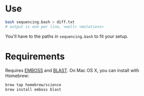 # Use

```bash 
bash sequencing.bash > diff.txt 
# output is one per line, <well> <mutations>
```

You'll have to the paths in `sequencing.bash` to fit your setup. 

# Requirements 

Requires [EMBOSS](http://www.ebi.ac.uk/Tools/emboss/) and [BLAST](http://blast.ncbi.nlm.nih.gov/Blast.cgi). On Mac OS X, you can install with Homebrew:

```bash
brew tap homebrew/science
brew install emboss blast 
```


